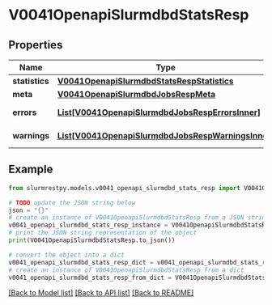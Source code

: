 # V0041OpenapiSlurmdbdStatsResp


## Properties

Name | Type | Description | Notes
------------ | ------------- | ------------- | -------------
**statistics** | [**V0041OpenapiSlurmdbdStatsRespStatistics**](V0041OpenapiSlurmdbdStatsRespStatistics.md) |  |
**meta** | [**V0041OpenapiSlurmdbdJobsRespMeta**](V0041OpenapiSlurmdbdJobsRespMeta.md) |  | [optional]
**errors** | [**List[V0041OpenapiSlurmdbdJobsRespErrorsInner]**](V0041OpenapiSlurmdbdJobsRespErrorsInner.md) | Query errors | [optional]
**warnings** | [**List[V0041OpenapiSlurmdbdJobsRespWarningsInner]**](V0041OpenapiSlurmdbdJobsRespWarningsInner.md) | Query warnings | [optional]

## Example

```python
from slurmrestpy.models.v0041_openapi_slurmdbd_stats_resp import V0041OpenapiSlurmdbdStatsResp

# TODO update the JSON string below
json = "{}"
# create an instance of V0041OpenapiSlurmdbdStatsResp from a JSON string
v0041_openapi_slurmdbd_stats_resp_instance = V0041OpenapiSlurmdbdStatsResp.from_json(json)
# print the JSON string representation of the object
print(V0041OpenapiSlurmdbdStatsResp.to_json())

# convert the object into a dict
v0041_openapi_slurmdbd_stats_resp_dict = v0041_openapi_slurmdbd_stats_resp_instance.to_dict()
# create an instance of V0041OpenapiSlurmdbdStatsResp from a dict
v0041_openapi_slurmdbd_stats_resp_from_dict = V0041OpenapiSlurmdbdStatsResp.from_dict(v0041_openapi_slurmdbd_stats_resp_dict)
```
[[Back to Model list]](../README.md#documentation-for-models) [[Back to API list]](../README.md#documentation-for-api-endpoints) [[Back to README]](../README.md)


